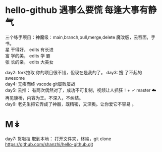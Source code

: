 # hello-github  遇事么要慌  每逢大事有静气
三个练手项目：神魔级：main,branch,pull,merge,delete 魔改版，云吞面，手书。   
星 干得好， edits 有长进  
富 学的美， edits 学  霸  
张 长的亲， edits 大美女 

day2: fork拉取 你的项目很不错，但现在是我的了。 
day3: 搜       了不起的 awesome  
day4: 无疾而终   vscode git屡败屡战  
day5: 云推： 有两次偶然对了，成功不可复制，视频让人抓狂！+ ✓ master ☁️ 再见康桥，内容为王。不深入，不纠结。  
day6: 老先生把它弄成了神器，既精密，又深奥。让你爱它不容易 。
# M↡  
day7: 货啦拉 取到本地： 打开文件夹，终端，git clone https://github.com/shanzhi/hello-github.git
